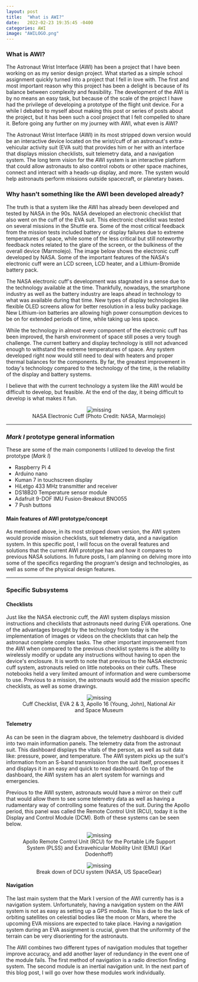 ```yaml
---
layout: post
title:  "What is AWI?"
date:   2022-02-23 19:35:45 -0400
categories: AWI
image: "AWILOGO.png"
---
```



<h3> What is AWI? </h3>


The Astronaut Wrist Interface (AWI) has been a project that I have been working on as my senior design project. What started as a simple school assignment quickly turned into a project that I fell in love with. The first and most important reason why this project has been a delight is because of its balance between complexity and feasibility. The development of the AWI is by no means an easy task, but because of the scale of the project I have had the privilege of developing a prototype of the flight unit device. For a while I debated to myself about making this post or series of posts about the project, but it has been such a cool project that I felt compelled to share it. Before going any further on my journey with AWI, what even is AWI?

The Astronaut Wrist Interface (AWI) in its most stripped down version would be an interactive device located on the wrist/cuff of an astronaut's extra-vehicular activity suit (EVA suit) that provides him or her with an interface that displays mission checklists, suit telemetry data, and a navigation system. The long term vision for the AWI system is an interactive platform that could allow astronauts to also control robots or other space machines, connect and interact with a heads-up display, and more. The system would help astronauts perform missions outside spacecraft, or planetary bases. 


<h3> Why hasn't something like the AWI been developed already? </h3>


The truth is that a system like the AWI has already been developed and tested by NASA in the 90s. NASA developed an electronic checklist that also went on the cuff of the EVA suit. This electronic checklist was tested on several missions in the Shuttle era. Some of the most critical feedback from the mission tests included battery or display failures due to extreme temperatures of space, while some of the less critical but still noteworthy feedback notes related to the glare of the screen, or the bulkiness of the overall device (Marmolejo). The image below shows the electronic cuff developed by NASA. Some of the important features of the NASA's electronic cuff were an LCD screen, LCD heater, and a Lithium-Bromide battery pack.  
 
The NASA electronic cuff's development was stagnated in a sense due to the technology available at the time. Thankfully, nowadays, the smartphone industry as well as the battery industry are leaps ahead in technology to what was available during that time. New types of display technologies like flexible OLED screens allow for better resolution in a less bulky package. New Lithium-ion batteries are allowing high power consumption devices to be on for extended periods of time, while taking up less space.

While the technology in almost every component of the electronic cuff has been improved, the harsh environment of space still poses a very tough challenge. The current battery and display technology is still not advanced enough to withstand the extreme temperatures of space. Any system developed right now would still need to deal with heaters and proper thermal balances for the components. By far, the greatest improvement in today's technology compared to the technology of the time, is the reliability of the display and battery systems.

I believe that with the current technology a system like the AWI would be difficult to develop, but feasible. At the end of the day, it being difficult to develop is what makes it fun. 

<figure align="center">
    <img src='/postImages/AWI/electronicCuff.png' alt='missing' />
    <figcaption> NASA Electronic Cuff (Photo Credit: NASA, Marmolejo) </figcaption>
</figure>

---

### *Mark I* prototype general information
These are some of the main components I utilized to develop the first prototype (*Mark I*)
- Raspberry Pi 4 
- Arduino nano
- Kuman 7 in touchscreen display
- HiLetgo 433 MHz transmitter and receiver  
- DS18B20 Temperature sensor module
- Adafruit 9-DOF IMU Fusion-Breakout BNO055
- 7 Push buttons

#### Main features of AWI prototype/concept
As mentioned above, in its most stripped down version, the AWI system would provide mission checklists, suit telemetry data, and a navigation system. In this specific post, I will focus on the overall features and solutions that the current AWI prototype has and how it compares to previous NASA solutions. In future posts, I am planning on delving more into some of the specifics regarding the program's design and technologies, as well as some of the physical design features. 

---
### Specific Subsystems

#### Checklists
Just like the NASA electronic cuff, the AWI system displays mission instructions and checklists that astronauts need during EVA operations. One of the advantages brought by the technology from today is the implementation of images or videos on the checklists that can help the astronaut complete complex tasks. The other important improvement from the AWI when compared to the previous checklist systems is the ability to wirelessly modify or update any instructions without having to open the device's enclosure. It is worth to note that previous to the NASA electronic cuff system, astronauts relied on little notebooks on their cuffs. These notebooks held a very limited amount of information and were cumbersome to use. Previous to a mission, the astronauts would add the mission specific checklists, as well as some drawings. 

<figure align="center">
    <img src='/postImages/AWI/oldChecklist.png' alt='missing' />
    <figcaption> Cuff Checklist, EVA 2 & 3, Apollo 16 (Young, John), National Air and Space Museum </figcaption>
</figure>


#### Telemetry
As can be seen in the diagram above, the telemetry dashboard is divided into two main information panels. The telemetry data from the astronaut suit. This dashboard displays the vitals of the person, as well as suit data like: pressure, power, and temperature. The AWI system picks up the suit's information from an S-band transmission from the suit itself, processes it and displays it in an easy and quick to read dashboard. On top of the dashboard, the AWI system has an alert system for warnings and emergencies. 

Previous to the AWI system, astronauts would have a mirror on their cuff that would allow them to see some telemetry data as well as having a rudamentary way of controlling some features of the suit. During the Apollo period, this panel was called the Remote Control Unit (RCU), today it is the Display and Control Module (DCM). Both of these systems can be seen below. 

<figure align="center">
    <img src='/postImages/AWI/RCU.jpg' alt='missing' />
    <figcaption> Apollo Remote Control Unit (RCU) for the Portable Life Support System (PLSS) and Extravehicular Mobility Unit (EMU) (Karl Dodenhoff)</figcaption>
</figure>

<figure align="center">
    <img src='/postImages/AWI/DCU.jpg' alt='missing' />
    <figcaption> Break down of DCU system (NASA, US SpaceGear) </figcaption>
</figure>


#### Navigation
The last main system that the Mark I version of the AWI currently has is a navigation system. Unfortunately, having a navigation system on the AWI system is not as easy as setting up a GPS module. This is due to the lack of orbiting satellites on celestial bodies like the moon or Mars, where the upcoming EVA missions are expected to take place. Having a navigation system during an EVA assignment is crucial, given that the uniformity of the terrain can be very disorienting for the astronauts. 

The AWI combines two different types of navigation modules that together improve accuracy, and add another layer of redundancy in the event one of the module fails. The first method of navigation is a radio direction finding system. The second module is an inertial navigation unit. In the next part of this blog post, I will go over how these modules work individually. 
